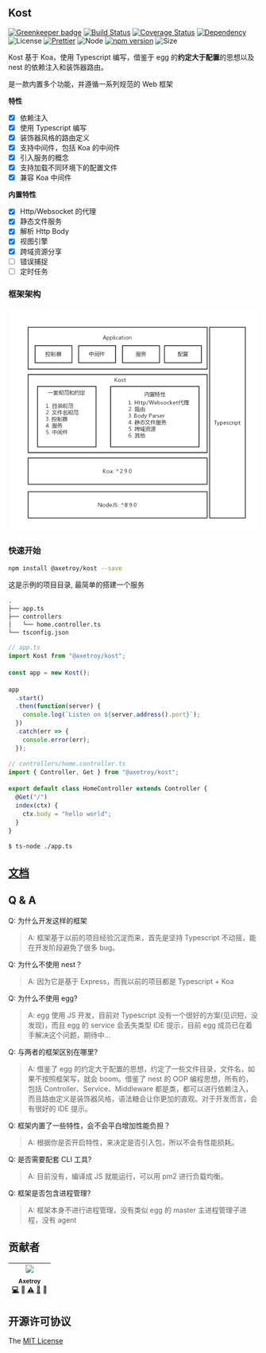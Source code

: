 ## Kost

[![Greenkeeper badge](https://badges.greenkeeper.io/axetroy/kost.svg)](https://greenkeeper.io/)
[![Build Status](https://travis-ci.org/axetroy/kost.svg?branch=master)](https://travis-ci.org/axetroy/kost)
[![Coverage Status](https://coveralls.io/repos/github/axetroy/kost/badge.svg?branch=master)](https://coveralls.io/github/axetroy/kost?branch=master)
[![Dependency](https://david-dm.org/axetroy/kost.svg)](https://david-dm.org/axetroy/kost)
![License](https://img.shields.io/badge/license-MIT-green.svg)
[![Prettier](https://img.shields.io/badge/Code%20Style-Prettier-green.svg)](https://github.com/prettier/prettier)
![Node](https://img.shields.io/badge/node-%3E=8.9-blue.svg?style=flat-square)
[![npm version](https://badge.fury.io/js/%40axetroy%2Fkost.svg)](https://badge.fury.io/js/%40axetroy%2Fkost)
![Size](https://github-size-badge.herokuapp.com/axetroy/kost.svg)

Kost 基于 Koa，使用 Typescript 编写，借鉴于 egg 的**约定大于配置**的思想以及 nest 的依赖注入和装饰器路由。

是一款内置多个功能，并遵循一系列规范的 Web 框架

**特性**

* [x] 依赖注入
* [x] 使用 Typescript 编写
* [x] 装饰器风格的路由定义
* [x] 支持中间件，包括 Koa 的中间件
* [x] 引入服务的概念
* [x] 支持加载不同环境下的配置文件
* [x] 兼容 Koa 中间件

**内置特性**

* [x] Http/Websocket 的代理
* [x] 静态文件服务
* [x] 解析 Http Body
* [x] 视图引擎
* [x] 跨域资源分享
* [ ] 错误捕捉
* [ ] 定时任务

### 框架架构

![kost](https://raw.githubusercontent.com/axetroy/kost/master/kost.png)

### 快速开始

```bash
npm install @axetroy/kost --save
```

这是示例的项目目录, 最简单的搭建一个服务

```
.
├── app.ts
├── controllers
│   └── home.controller.ts
└── tsconfig.json
```

```typescript
// app.ts
import Kost from "@axetroy/kost";

const app = new Kost();

app
  .start()
  .then(function(server) {
    console.log(`Listen on ${server.address().port}`);
  })
  .catch(err => {
    console.error(err);
  });
```

```typescript
// controllers/home.controller.ts
import { Controller, Get } from "@axetroy/kost";

export default class HomeController extends Controller {
  @Get("/")
  index(ctx) {
    ctx.body = "hello world";
  }
}
```

```bash
$ ts-node ./app.ts
```

## [文档](https://github.com/axetroy/kost/blob/master/doc/useage.md)

## Q & A

Q: 为什么开发这样的框架

> A: 框架基于以前的项目经验沉淀而来，首先是坚持 Typescript 不动摇，能在开发阶段避免了很多 bug。

Q: 为什么不使用 nest？

> A: 因为它是基于 Express，而我以前的项目都是 Typescript + Koa

Q: 为什么不使用 egg?

> A: egg 使用 JS 开发，目前对 Typescript 没有一个很好的方案(见识短，没发现)，而且 egg 的 service 会丢失类型 IDE 提示，目前 egg 成员已在着手解决这个问题，期待中...

Q: 与两者的框架区别在哪里?

> A: 借鉴了 egg 的约定大于配置的思想，约定了一些文件目录，文件名，如果不按照框架写，就会 boom。借鉴了 nest 的 OOP 编程思想，所有的，包括 Controller、Service、Middleware 都是类，都可以进行依赖注入，而且路由定义是装饰器风格，语法糖会让你更加的直观。对于开发而言，会有很好的 IDE 提示。

Q: 框架内置了一些特性，会不会平白增加性能负担？

> A: 根据你是否开启特性，来决定是否引入包，所以不会有性能损耗。

Q: 是否需要配套 CLI 工具?

> A: 目前没有，编译成 JS 就能运行，可以用 pm2 进行负载均衡。

Q: 框架是否包含进程管理?

> A: 框架本身不进行进程管理，没有类似 egg 的 master 主进程管理子进程，没有 agent

## 贡献者

<!-- ALL-CONTRIBUTORS-LIST:START - Do not remove or modify this section -->

| [<img src="https://avatars1.githubusercontent.com/u/9758711?v=3" width="100px;"/><br /><sub>Axetroy</sub>](http://axetroy.github.io)<br />[💻](https://github.com/axetroy/kost/commits?author=axetroy) 🔌 [⚠️](https://github.com/axetroy/kost/commits?author=axetroy) [🐛](https://github.com/axetroy/kost/issues?q=author%3Aaxetroy) 🎨 |
| :---------------------------------------------------------------------------------------------------------------------------------------------------------------------------------------------------------------------------------------------------------------------------------------------------------------------------------------: |


<!-- ALL-CONTRIBUTORS-LIST:END -->

## 开源许可协议

The [MIT License](https://github.com/axetroy/kost/blob/master/LICENSE)
